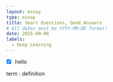 ```yaml
---
layout: essay
type: essay
title: Smart Questions, Good Answers
# All dates must be YYYY-MM-DD format!
date: 2015-09-08
labels:
  - Deep Learning
---
```


- [x] hello

term
: definition
